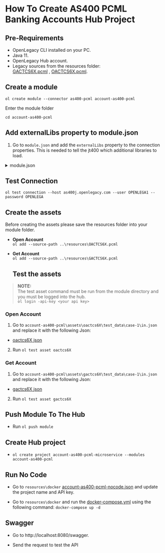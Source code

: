 # How To Create AS400 PCML Banking Accounts Hub Project

## Pre-Requirements

- OpenLegacy CLI installed on your PC.
- Java 11.
- OpenLegacy Hub account.
- Legacy sources from the resources folder:  
  [GACTCS6X.pcml](./resources/GACTCS6X.pcml) , [OACTCS6X.pcml](./resources/OACTCS6X.pcml).

## Create a module

`ol create module --connector as400-pcml account-as400-pcml`

Enter the module folder

`cd account-as400-pcml`

## Add externalLibs property to module.json

1. Go to `module.json` and add the `externalLibs` property to the connection properties. This is needed to tell the jt400 which additional libraries to load.
 <details>
  <summary>module.json</summary>

```
       {
           "connectionProperties" : {
                 "externalLibs" : ["RMR2L1" ]
           }
       }

``` 
 </details>

## Test Connection

`ol test connection --host as400j.openlegacy.com --user OPENLEGA1 --password OPENLEGA`


## Create the assets

Before creating the assets please save the resources folder into your module folder.

- **Open Account**  
  `ol add --source-path ..\resources\OACTCS6X.pcml`
- **Get Account**  
  `ol add --source-path ..\resources\GACTCS6X.pcml`

  ## Test the assets

> **NOTE:**  
> The test asset command must be run from the module directory and you must be logged into the hub.  
> `ol login -api-key <your api key>`

### Open Account

1.  Go to `account-as400-pcml\assets\oactcs6X\test_data\case-1\in.json` and replace it with the following Json:

- [oactcs6X json](https://github.com/openlegacy/openlegacy-public-hub-demos/blob/master/as400-pcml/banking/resources/test-json/oactcs6x.json)

2.  Run `ol test asset oactcs6X`

### Get Account

1.  Go to `account-as400-pcml\assets\gactcs6X\test_data\case-1\in.json` and replace it with the following Json:

- [gactcs6X json](https://github.com/openlegacy/openlegacy-public-hub-demos/blob/master/as400-pcml/banking/resources/test-json/gactcs6x.json)

2.  Run `ol test asset gactcs6X`

## Push Module To The Hub

- Run `ol push module`

## Create Hub project

- `ol create project account-as400-pcml-microservice --modules account-as400-pcml`

## Run No Code

- Go to `resources\docker` [account-as400-pcml-nocode.json](./resources/docker/account-as400-pcml-nocode.json) and update the project name and API key.

- Go to `resources\docker` and run the [docker-compose.yml](./resources/docker/docker-compose.yml) using the following command: `docker-compose up -d`

## Swagger

- Go to http://localhost:8080/swagger.

- Send the request to test the API
